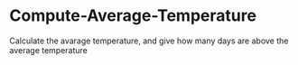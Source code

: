 # Compute-Average-Temperature
Calculate the avarage temperature, and give how many days are above the average temperature
